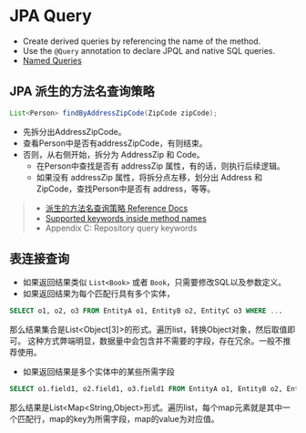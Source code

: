 # JPA Query

- Create derived queries by referencing the name of the method.
- Use the `@Query` annotation to declare JPQL and native SQL queries.
- [Named Queries](.\NamingQueries.md)

## JPA 派生的方法名查询策略
```java
List<Person> findByAddressZipCode(ZipCode zipCode);
```
- 先拆分出AddressZipCode。
- 查看Person中是否有addressZipCode，有则结束。
- 否则，从右侧开始，拆分为 AddressZip 和 Code。
  - 在Person中查找是否有 addressZip 属性，有的话，则执行后续逻辑。
  - 如果没有 addressZip 属性，将拆分点左移，划分出 Address 和 ZipCode，查找Person中是否有 address，等等。

> - [派生的方法名查询策略 Reference Docs](https://docs.spring.io/spring-data/jpa/docs/2.3.0.RELEASE/reference/html/#io.github.wdpm.repositories.query-methods.query-property-expressions)
> - [Supported keywords inside method names](https://docs.spring.io/spring-data/jpa/docs/2.3.0.RELEASE/reference/html/#jpa.query-methods.query-creation)
> - Appendix C: Repository query keywords

## 表连接查询
- 如果返回结果类似 `List<Book>` 或者 `Book`，只需要修改SQL以及参数定义。
- 如果返回结果为每个匹配行具有多个实体，
```sql
SELECT o1, o2, o3 FROM EntityA o1, EntityB o2, EntityC o3 WHERE ...
```
那么结果集合是List<Object[3]>的形式。遍历list，转换Object对象，然后取值即可。
这种方式弊端明显，数据量中会包含并不需要的字段，存在冗余。一般不推荐使用。

- 如果返回结果是多个实体中的某些所需字段
```sql
SELECT o1.field1, o2.field1, o3.field1 FROM EntityA o1, EntityB o2, EntityC o3 WHERE ...
```
那么结果是List<Map<String,Object>形式。遍历list，每个map元素就是其中一个匹配行，map的key为所需字段，map的value为对应值。
